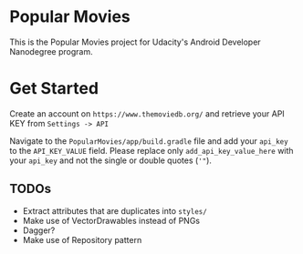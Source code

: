 # Popular Movies

This is the Popular Movies project for Udacity's Android Developer Nanodegree program.


# Get Started

Create an account on `https://www.themoviedb.org/` and retrieve your API KEY from `Settings -> API`

Navigate to the `PopularMovies/app/build.gradle` file and add your `api_key` to the `API_KEY_VALUE` field. Please replace only `add_api_key_value_here` with your `api_key` and not the single or double quotes (`'"`).

## TODOs
 - Extract attributes that are duplicates into `styles/`
 - Make use of VectorDrawables instead of PNGs
 - Dagger?
 - Make use of Repository pattern